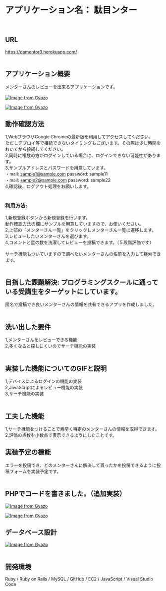 # アプリケーション名：  駄目ンター<br>
<br>

## URL<br>
  https://damentor3.herokuapp.com/<br>
<br>

## アプリケーション概要<br>
  メンターさんのレビューを出来るアプリケーションです。<br>
<br>
[![Image from Gyazo](https://i.gyazo.com/a57e6931baf51d39b0a537006a829a55.png)](https://gyazo.com/a57e6931baf51d39b0a537006a829a55)<br>

[![Image from Gyazo](https://i.gyazo.com/803f984b65d744c64b71e5b0586a5c31.png)](https://gyazo.com/803f984b65d744c64b71e5b0586a5c31)<br>

## 動作確認方法<br>
1,WebブラウザGoogle Chromeの最新版を利用してアクセスしてください。<br>
ただしデプロイ等で接続できないタイミングもございます。その際は少し時間をおいてから接続してください。<br>
2,同時に複数の方がログインしている場合に、ログインできない可能性があります。<br>
3,サンプルアドレスとパスワードを用意しています。<br>
・mail:  sample1@sample.com  password:  sample11<br>
・mail:  sample2@sample.com  password:  sample22<br>
4,確認後、ログアウト処理をお願いします。<br>
<br>

### 利用方法:<br>
  1,新規登録ボタンから新規登録を行います。<br>
  動作確認方法の欄にサンプルを用意していますので、お使いください。<br>
  2,上部の「メンターさん一覧」をクリックしメンターさん一覧に遷移します。<br>
  3,レビューしたいメンターさんを選びます。<br>
  4,コメントと星の数を洗濯してレビューを投稿できます。（５段階評価です）<br>
<br>
  サーチ機能もついていますので調べたいメンターさんの名前を入力して検索できます。<br>
<br>

## 目指した課題解決:  プログラミングスクールに通っている受講生をターゲットにしています。<br>
  匿名で投稿でき良いメンターさんの情報を共有できるアプリを作成しました。<br>
<br>

## 洗い出した要件<br>
  1,メンターさんをレビューできる機能<br>
  2,多くなると探しにくいのでサーチ機能の実装<br>
<br>

## 実装した機能についてのGIFと説明<br>
  1,デバイスによるログインの機能の実装<br>
  2,JavaScriptによるレビュー機能の実装<br>
  3,サーチ機能の実装<br>
<br>

## 工夫した機能
  1,サーチ機能をつけることで素早く特定のメンターさんの情報を取得できます。
  2,評価の点数を小数点で表示できるようにしたことです。

## 実装予定の機能<br>
 エラーを投稿でき、どのメンターさんに解決して貰ったかを投稿できるように投稿フォームを実装予定です。<br>
<br>

## PHPでコードを書きました。（追加実装）<br>
[![Image from Gyazo](https://i.gyazo.com/3ccf3952dff4fae099ce0164d7e27ac8.png)](https://gyazo.com/3ccf3952dff4fae099ce0164d7e27ac8)<br>

[![Image from Gyazo](https://i.gyazo.com/3a96da9a32ac4946aa9105298d5eca0d.png)](https://gyazo.com/3a96da9a32ac4946aa9105298d5eca0d)<br>

## データベース設計<br>
[![Image from Gyazo](https://i.gyazo.com/2e0ad8a9a876fa1660ffbc20ac5b57cf.png)](https://gyazo.com/2e0ad8a9a876fa1660ffbc20ac5b57cf)<br>
<br>

## 開発環境<br>
Ruby / Ruby on Rails / MySQL / GitHub / EC2 / JavaScript / Visual Studio Code<br>